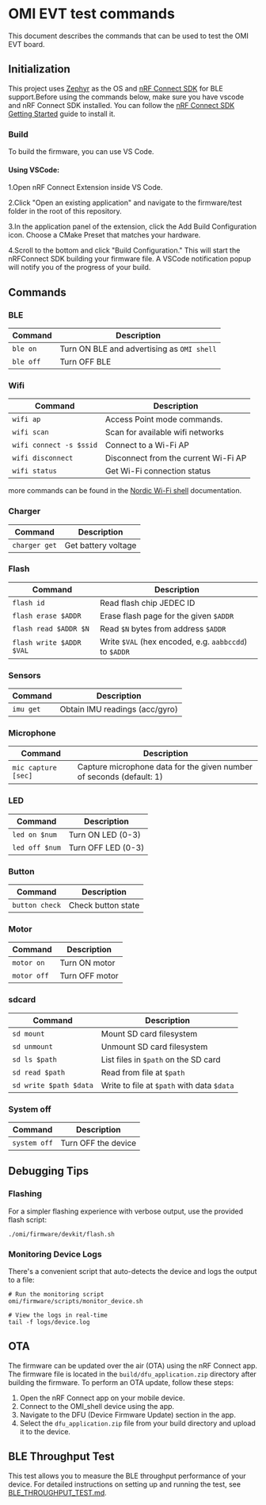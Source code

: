 # OMI EVT test commands

This document describes the commands that can be used to test the OMI EVT board.

## Initialization

This project uses [Zephyr](https://docs.zephyrproject.org/latest/getting_started/index.html) as the OS and [nRF Connect SDK](https://docs.nordicsemi.com/bundle/ncs-latest/page/zephyr/develop/toolchains/zephyr_sdk.html) for BLE support.Before using the commands below, make sure you have vscode and nRF Connect SDK installed. You can follow the [nRF Connect SDK Getting Started](https://docs.nordicsemi.com/bundle/ncs-latest/page/nrf/installation/install_ncs.html) guide to install it.

### Build

To build the firmware, you can use VS Code.

#### Using VSCode:
1.Open nRF Connect Extension inside VS Code.

2.Click "Open an existing application" and navigate to the firmware/test folder in the root of this repository.

3.In the application panel of the extension, click the Add Build Configuration icon. Choose a CMake Preset that matches your hardware.

4.Scroll to the bottom and click "Build Configuration." This will start the nRFConnect SDK building your firmware file. A VSCode notification popup will notify you of the progress of your build.

## Commands

### BLE

| Command | Description |
| --- | --- |
| `ble on` | Turn ON BLE and advertising as `OMI shell` |
| `ble off` | Turn OFF BLE |

### Wifi

| Command | Description |
| --- | --- |
| `wifi ap` | Access Point mode commands. |
| `wifi scan` | Scan for available wifi networks |
| `wifi connect -s $ssid` | Connect to a Wi-Fi AP |
| `wifi disconnect` | Disconnect from the current Wi-Fi AP |
| `wifi status` | Get Wi-Fi connection status |
more commands can be found in the [Nordic Wi-Fi shell](https://docs.nordicsemi.com/bundle/ncs-latest/page/nrf/samples/wifi/shell/README.html#supported_cli_commands) documentation.


### Charger

| Command | Description |
| --- | --- |
| `charger get` | Get battery voltage |

### Flash

| Command | Description |
| --- | --- |
| `flash id` | Read flash chip JEDEC ID |
| `flash erase $ADDR` | Erase flash page for the given `$ADDR` |
| `flash read $ADDR $N` | Read `$N` bytes from address `$ADDR` |
| `flash write $ADDR $VAL` | Write `$VAL` (hex encoded, e.g. `aabbccdd`) to `$ADDR` |

### Sensors

| Command | Description |
| --- | --- |
| `imu get` | Obtain IMU readings (acc/gyro) |

### Microphone

| Command | Description |
| --- | --- |
| `mic capture [sec]` | Capture microphone data for the given number of seconds (default: 1) |


### LED

| Command | Description |
| --- | --- |
| `led on $num` | Turn ON LED (0-3) |
| `led off $num` | Turn OFF LED (0-3) |

### Button

| Command | Description |
| --- | --- |
| `button check` | Check button state |

### Motor

| Command | Description |
| --- | --- |
| `motor on` | Turn ON motor |
| `motor off` | Turn OFF motor |

### sdcard

| Command | Description |
| --- | --- |
| `sd mount` | Mount SD card filesystem |
| `sd unmount` | Unmount SD card filesystem |
| `sd ls $path` | List files in `$path` on the SD card |
| `sd read $path ` | Read from file at `$path` |
| `sd write $path $data` | Write to file at `$path` with data `$data` |

###  System off

| Command | Description |
| --- | --- |
| `system off` | Turn OFF the device |


## Debugging Tips

### Flashing
For a simpler flashing experience with verbose output, use the provided flash script:
```
./omi/firmware/devkit/flash.sh
```

### Monitoring Device Logs
There's a convenient script that auto-detects the device and logs the output to a file:
```
# Run the monitoring script
omi/firmware/scripts/monitor_device.sh

# View the logs in real-time
tail -f logs/device.log
```

## OTA

The firmware can be updated over the air (OTA) using the nRF Connect app. The firmware file is located in the `build/dfu_application.zip` directory after building the firmware. To perform an OTA update, follow these steps:
1. Open the nRF Connect app on your mobile device.
2. Connect to the OMI_shell device using the app.
3. Navigate to the DFU (Device Firmware Update) section in the app.
4. Select the `dfu_application.zip` file from your build directory and upload it to the device.

## BLE Throughput Test

This test allows you to measure the BLE throughput performance of your device. For detailed instructions on setting up and running the test, see [BLE_THROUGHPUT_TEST.md](./BLE_THROUGHPUT_TEST.md).
